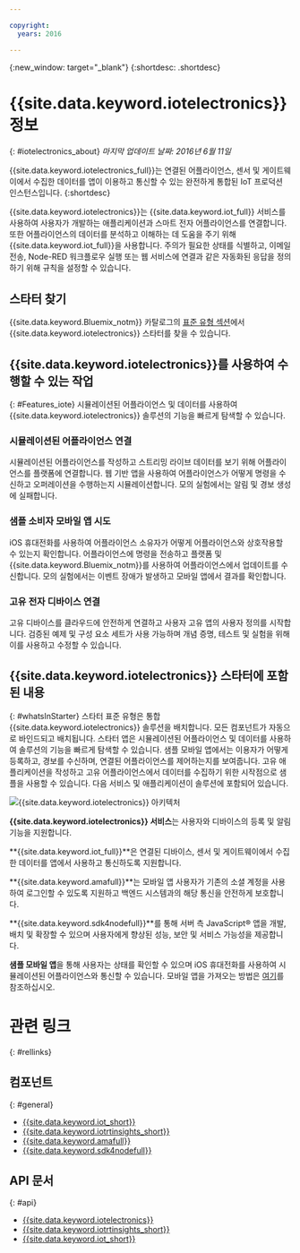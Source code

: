 ```yaml
---

copyright:
  years: 2016

---
```


{:new_window: target="_blank"}
{:shortdesc: .shortdesc}

# {{site.data.keyword.iotelectronics}} 정보
{: #iotelectronics_about}
*마지막 업데이트 날짜: 2016년 6월 11일*

{{site.data.keyword.iotelectronics_full}}는 연결된 어플라이언스, 센서 및 게이트웨이에서 수집한 데이터를 앱이 이용하고 통신할 수 있는 완전하게 통합된 IoT 프로덕션 인스턴스입니다.
{:shortdesc}

{{site.data.keyword.iotelectronics}}는 {{site.data.keyword.iot_full}} 서비스를 사용하여 사용자가 개발하는 애플리케이션과 스마트 전자 어플라이언스를 연결합니다. 또한 어플라이언스의 데이터를 분석하고 이해하는 데 도움을 주기 위해 {{site.data.keyword.iot_full}}을 사용합니다. 주의가 필요한 상태를 식별하고, 이메일 전송, Node-RED 워크플로우 실행 또는 웹 서비스에 연결과 같은 자동화된 응답을 정의하기 위해 규칙을 설정할 수 있습니다.   

## 스타터 찾기

{{site.data.keyword.Bluemix_notm}} 카탈로그의 [표준 유형 섹션](https://console.{DomainName}/catalog/starters/iot-for-electronics-starter/)에서 {{site.data.keyword.iotelectronics}} 스타터를 찾을 수 있습니다.   

## {{site.data.keyword.iotelectronics}}를 사용하여 수행할 수 있는 작업
{: #Features_iote}
시뮬레이션된 어플라이언스 및 데이터를 사용하여 {{site.data.keyword.iotelectronics}} 솔루션의 기능을 빠르게 탐색할 수 있습니다. 

### 시뮬레이션된 어플라이언스 연결
시뮬레이션된 어플라이언스를 작성하고 스트리밍 라이브 데이터를 보기 위해 어플라이언스를 플랫폼에 연결합니다. 웹 기반 앱을 사용하여 어플라이언스가 어떻게 명령을 수신하고 오퍼레이션을 수행하는지 시뮬레이션합니다. 모의 실험에서는 알림 및 경보 생성에 실패합니다. 

### 샘플 소비자 모바일 앱 시도
iOS 휴대전화를 사용하여 어플라이언스 소유자가 어떻게 어플라이언스와 상호작용할 수 있는지 확인합니다. 어플라이언스에 명령을 전송하고 플랫폼 및 {{site.data.keyword.Bluemix_notm}}를 사용하여 어플라이언스에서 업데이트를 수신합니다. 모의 실험에서는 이벤트 장애가 발생하고 모바일 앱에서 결과를 확인합니다. 

### 고유 전자 디바이스 연결
고유 디바이스를 클라우드에 안전하게 연결하고 사용자 고유 앱의 사용자 정의를 시작합니다. 검증된 예제 및 구성 요소 세트가 사용 가능하며 개념 증명, 테스트 및 실험을 위해 이를 사용하고 수정할 수 있습니다. 

## {{site.data.keyword.iotelectronics}} 스타터에 포함된 내용
{: #whatsInStarter}
스타터 표준 유형은 통합 {{site.data.keyword.iotelectronics}} 솔루션을 배치합니다. 모든 컴포넌트가 자동으로 바인드되고 배치됩니다. 스타터 앱은 시뮬레이션된 어플라이언스 및 데이터를 사용하여 솔루션의 기능을 빠르게 탐색할 수 있습니다. 샘플 모바일 앱에서는 이용자가 어떻게 등록하고, 경보를 수신하며, 연결된 어플라이언스를 제어하는지를 보여줍니다. 고유 애플리케이션을 작성하고 고유 어플라이언스에서 데이터를 수집하기 위한 시작점으로 샘플을 사용할 수 있습니다. 다음 서비스 및 애플리케이션이 솔루션에 포함되어 있습니다. 

![{{site.data.keyword.iotelectronics}} 아키텍처](images/IoT4E_architecture.svg "{{site.data.keyword.iotelectronics}} 아키텍처")

**{{site.data.keyword.iotelectronics}} 서비스**는 사용자와 디바이스의 등록 및 알림 기능을 지원합니다. 

**{{site.data.keyword.iot_full}}**은 연결된 디바이스, 센서 및 게이트웨이에서 수집한 데이터를 앱에서 사용하고 통신하도록 지원합니다. 

<!-- **{{site.data.keyword.iotrtinsights_full}}** enables you to enrich and monitor data from your devices, visualize what's happening now, and respond to emerging conditions by using automated actions. -->

**{{site.data.keyword.amafull}}**는 모바일 앱 사용자가 기존의 소셜 계정을 사용하여 로그인할 수 있도록 지원하고 백엔드 시스템과의 해당 통신을 안전하게 보호합니다. 

**{{site.data.keyword.sdk4nodefull}}**를 통해 서버 측 JavaScript&reg; 앱을 개발, 배치 및 확장할 수 있으며 사용자에게 향상된 성능, 보안 및 서비스 가능성을 제공합니다. 

**샘플 모바일 앱**을 통해 사용자는 상태를 확인할 수 있으며 iOS 휴대전화를 사용하여 시뮬레이션된 어플라이언스와 통신할 수 있습니다. 모바일 앱을 가져오는 방법은 [여기](iotelectronics_config_mobile.html)를 참조하십시오. 

# 관련 링크
{: #rellinks}
## 컴포넌트
{: #general}
* [{{site.data.keyword.iot_short}}](https://new-console.ng.bluemix.net/docs/services/IoT/index.html#gettingstartedtemplate)
* [{{site.data.keyword.iotrtinsights_short}}](https://new-console.ng.bluemix.net/docs/services/iotrtinsights/index.html)   
* [{{site.data.keyword.amafull}}](https://new-console.ng.bluemix.net/docs/services/mobileaccess/index.html)
* [{{site.data.keyword.sdk4nodefull}}](https://new-console.ng.bluemix.net/docs/runtimes/nodejs/index.html#nodejs_runtime)


## API 문서
{: #api}
*  [{{site.data.keyword.iotelectronics}}](http://ibmiotforelectronics.mybluemix.net/public/iot4eregistrationapi.html)  
* [{{site.data.keyword.iotrtinsights_short}}](https://iotrti-prod.mam.ibmserviceengage.com/apidoc/)
* [{{site.data.keyword.iot_short}}](https://developer.ibm.com/iotfoundation/recipes/api-documentation/)

